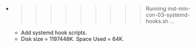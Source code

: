 * >>>>>>>>> Running inst-min-con-03-systemd-hooks.sh ...
  * Add systemd hook scripts.
  * Disk size = 1197448K. Space Used = 64K.
